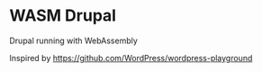 # WASM Drupal

Drupal running with WebAssembly

Inspired by https://github.com/WordPress/wordpress-playground
